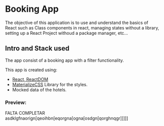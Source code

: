 # Booking App

The objective of this application is to use and understand the basics of React such as Class components in react, managing states without a library, setting up a React Project withoud a package manager, etc...

## Intro and Stack used

The app consist of a booking app with a filter functionality.

This app is created using:

- [React, ReactDOM](https://es.reactjs.org/docs/cdn-links.html) 
- [MaterializeCSS](https://materializecss.com/) Library for the styles.
- Mocked data of the hotels.

### Preview:


FALTA COMPLETAR
asdklgfnaorign[qeoihbn[eqorgna[ogna[osdgn[qorghnqgr]]]]]
